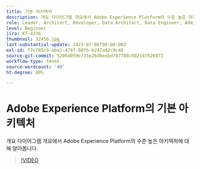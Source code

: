```yaml
---
title: 기본 아키텍처
description: 개요 다이어그램 개요에서 Adobe Experience Platform의 수준 높은 아키텍처에 대해 알아봅니다.
role: Leader, Architect, Developer, Data Architect, Data Engineer, Admin, User
level: Beginner
jira: KT-4336
thumbnail: 32456.jpg
last-substantial-update: 2023-07-06T00:00:00Z
exl-id: f7cf85c9-aba1-474f-88fb-b247a92c9c48
source-git-commit: 52064059e735e26d9eebd787708c082147626972
workflow-type: tm+mt
source-wordcount: '40'
ht-degree: 80%

---
```


# Adobe Experience Platform의 기본 아키텍처

개요 다이어그램 개요에서 Adobe Experience Platform의 수준 높은 아키텍처에 대해 알아봅니다.

>[!VIDEO](https://video.tv.adobe.com/v/32456?quality=12&learn=on)


